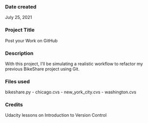### Date created
July 25, 2021

### Project Title
Post your Work on GitHub

### Description
With this project, I'll be simulating a realistic workflow to refactor my previous BikeShare project using Git.

### Files used
bikeshare.py - chicago.cvs - new_york_city.cvs - washington.cvs   

### Credits
Udacity lessons on Introduction to Version Control